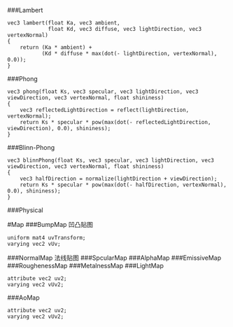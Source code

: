 ###Lambert
```
vec3 lambert(float Ka, vec3 ambient,
			 float Kd, vec3 diffuse, vec3 lightDirection, vec3 vertexNormal)
{
	return (Ka * ambient) + 
		   (Kd * diffuse * max(dot(- lightDirection, vertexNormal), 0.0));
}

```
###Phong
```
vec3 phong(float Ks, vec3 specular, vec3 lightDirection, vec3 viewDirection, vec3 vertexNormal, float shininess)
{
	vec3 reflectedLightDirection = reflect(lightDirection, vertexNormal);
	return Ks * specular * pow(max(dot(- reflectedLightDirection, viewDirection), 0.0), shininess);
}
```
###Blinn-Phong
```
vec3 blinnPhong(float Ks, vec3 specular, vec3 lightDirection, vec3 viewDirection, vec3 vertexNormal, float shininess)
{
	vec3 halfDirection = normalize(lightDirection + viewDirection);
	return Ks * specular * pow(max(dot(- halfDirection, vertexNormal), 0.0), shininess);
}
```
###Physical

#Map
###BumpMap 凹凸贴图
```
uniform mat4 uvTransform;
varying vec2 vUv;

```
###NormalMap 法线贴图
###SpcularMap
###AlphaMap
###EmissiveMap
###RoughenessMap
###MetalnessMap
###LightMap
```
attribute vec2 uv2;
varying vec2 vUv2;
```
###AoMap
```
attribute vec2 uv2;
varying vec2 vUv2;
```
